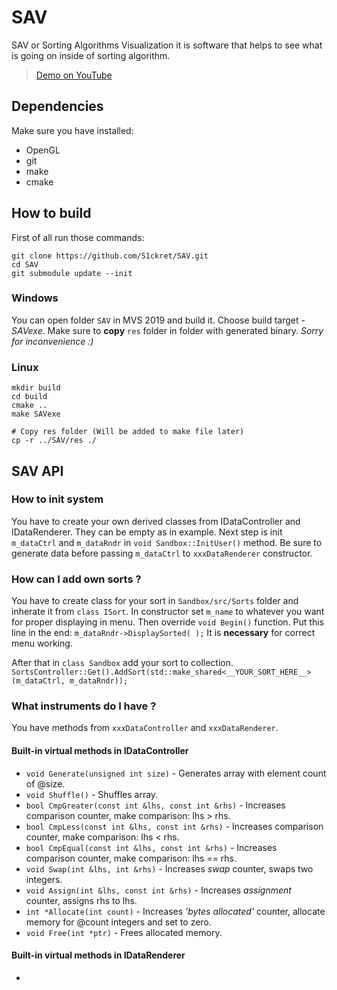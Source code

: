 
# SAV
SAV or Sorting Algorithms Visualization it is software that helps to see what is going on inside of sorting algorithm.

> [Demo on YouTube](https://youtu.be/6ctR5VJL6_Q)

## Dependencies
Make sure you have installed:
   - OpenGL
   - git
   - make
   - cmake
   
## How to build
First of all run those commands:
``` shell
git clone https://github.com/S1ckret/SAV.git
cd SAV
git submodule update --init
```

### Windows
You can open folder ```SAV``` in MVS 2019 and build it.
Choose build target - _SAVexe_.
Make sure to __copy__ ``` res ``` folder in folder with generated binary.
_Sorry for inconvenience :)_

### Linux

``` shell
mkdir build
cd build
cmake ..
make SAVexe

# Copy res folder (Will be added to make file later)
cp -r ../SAV/res ./
```

## SAV API
### How to init system
You have to create your own derived classes from IDataController and IDataRenderer. They can be empty as in example. Next step is init `m_dataCtrl` and `m_dataRndr` in `void Sandbox::InitUser()` method. Be sure to generate data before passing `m_dataCtrl` to `xxxDataRenderer` constructor.

### How can I add own sorts ?
You have to create class for your sort in `Sandbox/src/Sorts` folder and inherate it from `class ISort`. In constructor set `m_name` to whatever you want for proper displaying in menu. Then override `void Begin()` function. Put this line in the end:
	```m_dataRndr->DisplaySorted( );```
It is __necessary__ for correct menu working. 

After that in `class Sandbox` add your sort to collection.
```SortsController::Get().AddSort(std::make_shared<__YOUR_SORT_HERE__>(m_dataCtrl, m_dataRndr));```

### What instruments do I have ?
You have methods from `xxxDataController` and `xxxDataRenderer`.
#### Built-in virtual methods in IDataController
 - `void Generate(unsigned int size)` - Generates array with element count of @size.
 - `void Shuffle()` - Shuffles array.
 -  `bool CmpGreater(const int &lhs, const int &rhs)` - Increases comparison counter, make comparison: lhs > rhs.
 - `bool CmpLess(const int &lhs, const int &rhs)` - Increases comparison counter, make comparison: lhs < rhs.
 - `bool CmpEqual(const int &lhs, const int &rhs)` - Increases comparison counter, make comparison: lhs == rhs.
 - `void Swap(int &lhs, int &rhs)` - Increases _swap_ counter, swaps two integers.
 - `void Assign(int &lhs, const int &rhs)` - Increases _assignment_ counter, assigns rhs to lhs.
 - `int *Allocate(int count)` - Increases _'bytes allocated'_ counter, allocate memory for @count integers and set to zero.
 - `void Free(int *ptr)` - Frees allocated memory.

#### Built-in virtual methods in IDataRenderer
- 


